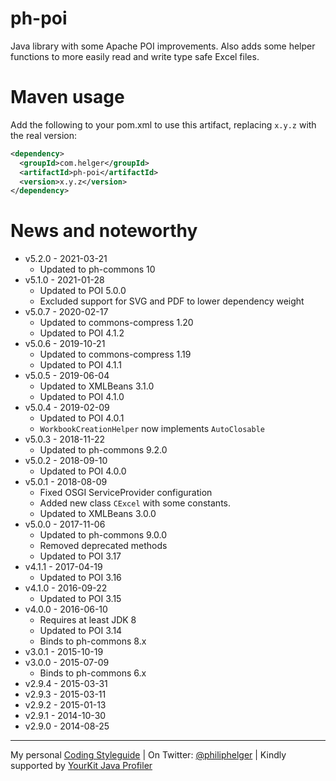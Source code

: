 # ph-poi

Java library with some Apache POI improvements. Also adds some helper functions to more easily read and write type safe Excel files.

# Maven usage

Add the following to your pom.xml to use this artifact, replacing `x.y.z` with the real version:

```xml
<dependency>
  <groupId>com.helger</groupId>
  <artifactId>ph-poi</artifactId>
  <version>x.y.z</version>
</dependency>
```

# News and noteworthy

* v5.2.0 - 2021-03-21
    * Updated to ph-commons 10
* v5.1.0 - 2021-01-28
    * Updated to POI 5.0.0
    * Excluded support for SVG and PDF to lower dependency weight
* v5.0.7 - 2020-02-17
    * Updated to commons-compress 1.20
    * Updated to POI 4.1.2
* v5.0.6 - 2019-10-21
    * Updated to commons-compress 1.19
    * Updated to POI 4.1.1
* v5.0.5 - 2019-06-04
    * Updated to XMLBeans 3.1.0
    * Updated to POI 4.1.0
* v5.0.4 - 2019-02-09
    * Updated to POI 4.0.1
    * `WorkbookCreationHelper` now implements `AutoClosable`
* v5.0.3 - 2018-11-22
    * Updated to ph-commons 9.2.0
* v5.0.2 - 2018-09-10
    * Updated to POI 4.0.0
* v5.0.1 - 2018-08-09
    * Fixed OSGI ServiceProvider configuration
    * Added new class `CExcel` with some constants.
    * Updated to XMLBeans 3.0.0
* v5.0.0 - 2017-11-06
    * Updated to ph-commons 9.0.0
    * Removed deprecated methods
    * Updated to POI 3.17
* v4.1.1 - 2017-04-19
    * Updated to POI 3.16
* v4.1.0 - 2016-09-22
    * Updated to POI 3.15
* v4.0.0 - 2016-06-10
    * Requires at least JDK 8
    * Updated to POI 3.14
    * Binds to ph-commons 8.x
* v3.0.1 - 2015-10-19
* v3.0.0 - 2015-07-09
    * Binds to ph-commons 6.x
* v2.9.4 - 2015-03-31
* v2.9.3 - 2015-03-11
* v2.9.2 - 2015-01-13
* v2.9.1 - 2014-10-30
* v2.9.0 - 2014-08-25   

---

My personal [Coding Styleguide](https://github.com/phax/meta/blob/master/CodingStyleguide.md) |
On Twitter: <a href="https://twitter.com/philiphelger">@philiphelger</a> |
Kindly supported by [YourKit Java Profiler](https://www.yourkit.com)